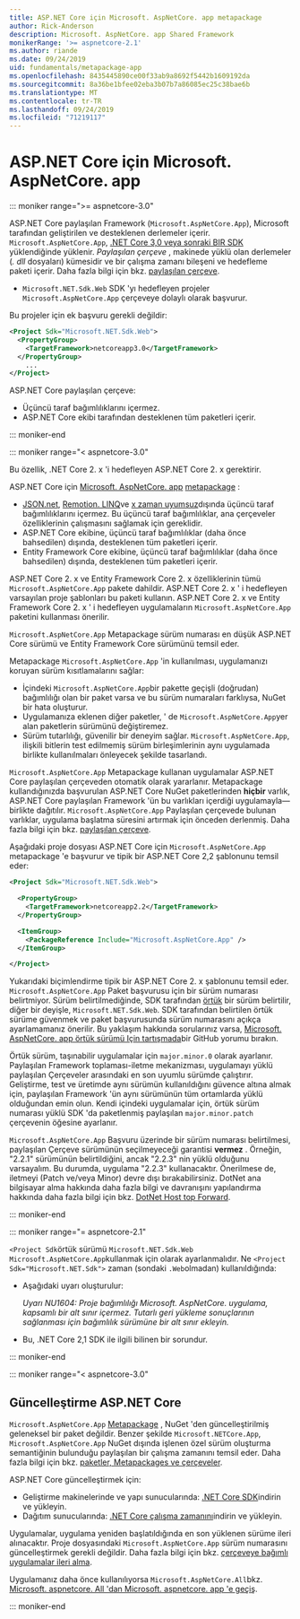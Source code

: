```yaml
---
title: ASP.NET Core için Microsoft. AspNetCore. app metapackage
author: Rick-Anderson
description: Microsoft. AspNetCore. app Shared Framework
monikerRange: '>= aspnetcore-2.1'
ms.author: riande
ms.date: 09/24/2019
uid: fundamentals/metapackage-app
ms.openlocfilehash: 8435445890ce00f33ab9a8692f5442b1609192da
ms.sourcegitcommit: 8a36be1bfee02eba3b07b7a86085ec25c38bae6b
ms.translationtype: MT
ms.contentlocale: tr-TR
ms.lasthandoff: 09/24/2019
ms.locfileid: "71219117"
---
```

# <a name="microsoftaspnetcoreapp-for-aspnet-core"></a>ASP.NET Core için Microsoft. AspNetCore. app

::: moniker range=">= aspnetcore-3.0"

 ASP.NET Core paylaşılan Framework (`Microsoft.AspNetCore.App`), Microsoft tarafından geliştirilen ve desteklenen derlemeler içerir. `Microsoft.AspNetCore.App`, [.NET Core 3,0 veya sonraki BIR SDK](https://dotnet.microsoft.com/download/dotnet-core/3.0) yüklendiğinde yüklenir. *Paylaşılan çerçeve* , makinede yüklü olan derlemeler (*. dll* dosyaları) kümesidir ve bir çalışma zamanı bileşeni ve hedefleme paketi içerir. Daha fazla bilgi için bkz. [paylaşılan çerçeve](https://natemcmaster.com/blog/2018/08/29/netcore-primitives-2/).

* `Microsoft.NET.Sdk.Web` SDK 'yı hedefleyen projeler `Microsoft.AspNetCore.App` çerçeveye dolaylı olarak başvurur.

Bu projeler için ek başvuru gerekli değildir:

```xml
<Project Sdk="Microsoft.NET.Sdk.Web">
  <PropertyGroup>
    <TargetFramework>netcoreapp3.0</TargetFramework>
  </PropertyGroup>
    ...
</Project>
```

ASP.NET Core paylaşılan çerçeve:

* Üçüncü taraf bağımlılıklarını içermez.
* ASP.NET Core ekibi tarafından desteklenen tüm paketleri içerir.

::: moniker-end

::: moniker range="< aspnetcore-3.0"

Bu özellik, .NET Core 2. x 'i hedefleyen ASP.NET Core 2. x gerektirir.

ASP.NET Core için [Microsoft. AspNetCore. app](https://www.nuget.org/packages/Microsoft.AspNetCore.App) [metapackage](/dotnet/core/packages#metapackages) :

* [JSON.net](https://www.nuget.org/packages/Newtonsoft.Json/), [Remotion. LINQ](https://www.nuget.org/packages/Remotion.Linq/)ve [x zaman uyumsuz](https://www.nuget.org/packages/System.Interactive.Async/)dışında üçüncü taraf bağımlılıklarını içermez. Bu üçüncü taraf bağımlılıklar, ana çerçeveler özelliklerinin çalışmasını sağlamak için gereklidir.
* ASP.NET Core ekibine, üçüncü taraf bağımlılıklar (daha önce bahsedilen) dışında, desteklenen tüm paketleri içerir.
* Entity Framework Core ekibine, üçüncü taraf bağımlılıklar (daha önce bahsedilen) dışında, desteklenen tüm paketleri içerir.

ASP.NET Core 2. x ve Entity Framework Core 2. x özelliklerinin tümü `Microsoft.AspNetCore.App` pakete dahildir. ASP.NET Core 2. x ' i hedefleyen varsayılan proje şablonları bu paketi kullanın. ASP.NET Core 2. x ve Entity Framework Core 2. x ' i hedefleyen uygulamaların `Microsoft.AspNetCore.App` paketini kullanması önerilir.

`Microsoft.AspNetCore.App` Metapackage sürüm numarası en düşük ASP.NET Core sürümü ve Entity Framework Core sürümünü temsil eder.

Metapackage `Microsoft.AspNetCore.App` 'in kullanılması, uygulamanızı koruyan sürüm kısıtlamalarını sağlar:

* İçindeki `Microsoft.AspNetCore.App`bir pakette geçişli (doğrudan) bağımlılığı olan bir paket varsa ve bu sürüm numaraları farklıysa, NuGet bir hata oluşturur.
* Uygulamanıza eklenen diğer paketler, ' de `Microsoft.AspNetCore.App`yer alan paketlerin sürümünü değiştiremez.
* Sürüm tutarlılığı, güvenilir bir deneyim sağlar. `Microsoft.AspNetCore.App`, ilişkili bitlerin test edilmemiş sürüm birleşimlerinin aynı uygulamada birlikte kullanılmaları önleyecek şekilde tasarlandı.

`Microsoft.AspNetCore.App` Metapackage kullanan uygulamalar ASP.NET Core paylaşılan çerçeveden otomatik olarak yararlanır. Metapackage kullandığınızda başvurulan ASP.NET Core NuGet paketlerinden **hiçbir** varlık, ASP.NET Core paylaşılan Framework 'ün bu varlıkları içerdiği uygulamayla&mdash;birlikte dağıtılır. `Microsoft.AspNetCore.App` Paylaşılan çerçevede bulunan varlıklar, uygulama başlatma süresini artırmak için önceden derlenmiş. Daha fazla bilgi için bkz. [paylaşılan çerçeve](https://natemcmaster.com/blog/2018/08/29/netcore-primitives-2/).

Aşağıdaki proje dosyası ASP.NET Core için `Microsoft.AspNetCore.App` metapackage 'e başvurur ve tipik bir ASP.NET Core 2,2 şablonunu temsil eder:

```xml
<Project Sdk="Microsoft.NET.Sdk.Web">

  <PropertyGroup>
    <TargetFramework>netcoreapp2.2</TargetFramework>
  </PropertyGroup>

  <ItemGroup>
    <PackageReference Include="Microsoft.AspNetCore.App" />
  </ItemGroup>

</Project>
```

Yukarıdaki biçimlendirme tipik bir ASP.NET Core 2. x şablonunu temsil eder. `Microsoft.AspNetCore.App` Paket başvurusu için bir sürüm numarası belirtmiyor. Sürüm belirtilmediğinde, SDK tarafından [örtük](https://github.com/dotnet/core/blob/master/release-notes/1.0/sdk/1.0-rc3-implicit-package-refs.md) bir sürüm belirtilir, diğer bir deyişle, `Microsoft.NET.Sdk.Web`. SDK tarafından belirtilen örtük sürüme güvenmek ve paket başvurusunda sürüm numarasını açıkça ayarlamamanız önerilir. Bu yaklaşım hakkında sorularınız varsa, [Microsoft. AspNetCore. app örtük sürümü Için tartışmada](https://github.com/aspnet/AspNetCore.Docs/issues/6430)bir GitHub yorumu bırakın.

Örtük sürüm, taşınabilir uygulamalar için `major.minor.0` olarak ayarlanır. Paylaşılan Framework toplaması-iletme mekanizması, uygulamayı yüklü paylaşılan Çerçeveler arasındaki en son uyumlu sürümde çalıştırır. Geliştirme, test ve üretimde aynı sürümün kullanıldığını güvence altına almak için, paylaşılan Framework 'ün aynı sürümünün tüm ortamlarda yüklü olduğundan emin olun. Kendi içindeki uygulamalar için, örtük sürüm numarası yüklü SDK 'da paketlenmiş paylaşılan `major.minor.patch` çerçevenin öğesine ayarlanır.

`Microsoft.AspNetCore.App` Başvuru üzerinde bir sürüm numarası belirtilmesi, paylaşılan Çerçeve sürümünün seçilmeyeceği garantisi **vermez** . Örneğin, "2.2.1" sürümünün belirtildiğini, ancak "2.2.3" nin yüklü olduğunu varsayalım. Bu durumda, uygulama "2.2.3" kullanacaktır. Önerilmese de, iletmeyi (Patch ve/veya Minor) devre dışı bırakabilirsiniz. DotNet ana bilgisayar alma hakkında daha fazla bilgi ve davranışını yapılandırma hakkında daha fazla bilgi için bkz. [DotNet Host top Forward](https://github.com/dotnet/core-setup/blob/master/Documentation/design-docs/roll-forward-on-no-candidate-fx.md).

::: moniker-end

::: moniker range="= aspnetcore-2.1"

`<Project Sdk`örtük sürümü `Microsoft.NET.Sdk.Web` `Microsoft.AspNetCore.App`kullanmak için olarak ayarlanmalıdır. Ne `<Project Sdk="Microsoft.NET.Sdk">` zaman (sondaki `.Web`olmadan) kullanıldığında:

* Aşağıdaki uyarı oluşturulur:

  *Uyarı NU1604: Proje bağımlılığı Microsoft. AspNetCore. uygulama, kapsamlı bir alt sınır içermez. Tutarlı geri yükleme sonuçlarının sağlanması için bağımlılık sürümüne bir alt sınır ekleyin.*

* Bu, .NET Core 2,1 SDK ile ilgili bilinen bir sorundur.

::: moniker-end

::: moniker range="< aspnetcore-3.0"

<a name="update"></a>

## <a name="update-aspnet-core"></a>Güncelleştirme ASP.NET Core

`Microsoft.AspNetCore.App` [Metapackage](/dotnet/core/packages#metapackages) , NuGet 'den güncelleştirilmiş geleneksel bir paket değildir. Benzer şekilde `Microsoft.NETCore.App`, `Microsoft.AspNetCore.App` NuGet dışında işlenen özel sürüm oluşturma semantiğinin bulunduğu paylaşılan bir çalışma zamanını temsil eder. Daha fazla bilgi için bkz. [paketler, Metapackages ve çerçeveler](/dotnet/core/packages).

ASP.NET Core güncelleştirmek için:

* Geliştirme makinelerinde ve yapı sunucularında: [.NET Core SDK](https://www.microsoft.com/net/download)indirin ve yükleyin.
* Dağıtım sunucularında: [.NET Core çalışma zamanını](https://www.microsoft.com/net/download)indirin ve yükleyin.

 Uygulamalar, uygulama yeniden başlatıldığında en son yüklenen sürüme ileri alınacaktır. Proje dosyasındaki `Microsoft.AspNetCore.App` sürüm numarasını güncelleştirmek gerekli değildir. Daha fazla bilgi için bkz. [çerçeveye bağımlı uygulamalar ileri alma](/dotnet/core/versions/selection#framework-dependent-apps-roll-forward).

Uygulamanız daha önce kullanılıyorsa `Microsoft.AspNetCore.All`bkz. [Microsoft. aspnetcore. All 'dan Microsoft. aspnetcore. app 'e geçiş](xref:fundamentals/metapackage#migrate).

::: moniker-end
